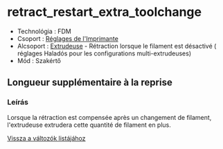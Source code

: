 # retract\_restart\_extra\_toolchange

* Technológia : FDM
* Csoport : [Réglages de l'Imprimante](../printer_settings/printer_settings.md)
* Alcsoport : [Extrudeuse](../printer_settings/printer_settings.md#extrudeuse) - Rétraction lorsque le filament est désactivé \( réglages Haladós pour les configurations multi-extrudeuses\)
* Mód : Szakértő

## Longueur supplémentaire à la reprise

### Leírás

Lorsque la rétraction est compensée après un changement de filament, l'extrudeuse extrudera cette quantité de filament en plus.

[Vissza a változók listájához](variable_list.md)

